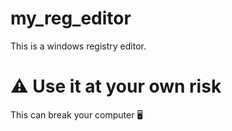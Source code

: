 # my_reg_editor
This is a windows registry editor.
# ⚠️ Use it at your own risk
This can break your computer 🖥️
